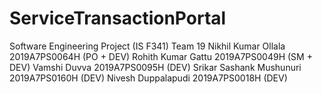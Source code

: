# ServiceTransactionPortal
Software Engineering Project (IS F341)
Team 19
Nikhil Kumar Ollala 2019A7PS0064H (PO + DEV)
Rohith Kumar Gattu 2019A7PS0049H (SM + DEV)
Vamshi Duvva 2019A7PS0095H (DEV)
Srikar Sashank Mushunuri 2019A7PS0160H (DEV)
Nivesh Duppalapudi 2019A7PS0018H (DEV)

